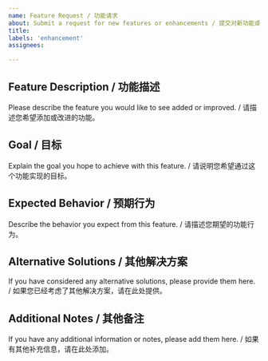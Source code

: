 ```yaml
---
name: Feature Request / 功能请求
about: Submit a request for new features or enhancements / 提交对新功能或改进的请求
title: 
labels: 'enhancement'
assignees: 

---
```


## Feature Description / 功能描述
Please describe the feature you would like to see added or improved. / 请描述您希望添加或改进的功能。

## Goal / 目标
Explain the goal you hope to achieve with this feature. / 请说明您希望通过这个功能实现的目标。

## Expected Behavior / 预期行为
Describe the behavior you expect from this feature. / 请描述您期望的功能行为。

## Alternative Solutions / 其他解决方案
If you have considered any alternative solutions, please provide them here. / 如果您已经考虑了其他解决方案，请在此处提供。

## Additional Notes / 其他备注
If you have any additional information or notes, please add them here. / 如果有其他补充信息，请在此处添加。